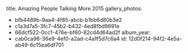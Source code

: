 title: Amazing People Talking More 2015
gallery_photos:
  - bfb4489b-9aa4-4f85-abcb-b1bb6d80b3e2
  - c1a3d7a5-3fc7-45b2-b432-4ed8fbd9691e
  - 66dcf522-0cc1-476e-bf60-82cd4d64ad2f
album_year:
  - cab0ca96-36e9-4ef0-a2ad-c4a1f5d7c6a4
id: 12d0f214-94f2-4e5a-ab49-6c15ea6df701
